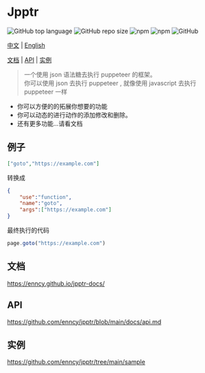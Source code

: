 # Jpptr
 
![GitHub top language](https://img.shields.io/github/languages/top/enncy/jpptr) ![GitHub repo size](https://img.shields.io/github/repo-size/enncy/jpptr)  ![npm](https://img.shields.io/npm/v/jpptr) ![npm](https://img.shields.io/npm/dw/jpptr) ![GitHub](https://img.shields.io/github/license/enncy/jpptr)

[中文](https://github.com/enncy/jpptr/blob/main/README.md) | [English](https://github.com/enncy/jpptr/blob/main/README.en-US.md)

[文档](https://enncy.github.io/jpptr-docs/) | [API](https://github.com/enncy/jpptr/blob/main/docs/api.md) | [实例](https://github.com/enncy/jpptr/tree/main/sample)
  
> 一个使用 json 语法糖去执行 puppeteer 的框架。     
> 你可以使用 json 去执行 puppeteer , 就像使用 javascript 去执行 puppeteer 一样       
- 你可以方便的的拓展你想要的功能
- 你可以动态的进行动作的添加修改和删除。
- 还有更多功能...请看文档

## 例子
```json
["goto","https://example.com"]
```
转换成
```json
{
    "use":"function",
    "name":"goto",
    "args":["https://example.com"]
}
```
最终执行的代码
```js
page.goto("https://example.com")
```

## 文档
https://enncy.github.io/jpptr-docs/
## API
https://github.com/enncy/jpptr/blob/main/docs/api.md
## 实例

https://github.com/enncy/jpptr/tree/main/sample
 